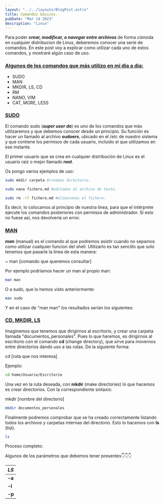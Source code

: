```yaml
---
layout: "../../layouts/BlogPost.astro"
title: Comandos básicos.
pubDate: "Mar 14 2023"
description: "Linux"
---
```


Para poder ***crear, modificar, o navegar entre archivos*** de forma cómoda en cualquier distribucion de Linux, deberemos conocer una serie de comandos. En este post voy a explicar como utilizar cada uno de estos comandos, y mostraré algún caso de uso.

### [Algunos de los comandos que más utilizo en mi dia a dia:]()

- SUDO
- MAN
- MKDIR, LS, CD
- RM
- NANO, VIM
- CAT, MORE, LESS

### [SUDO]()

El comando sudo (___super user do___) es uno de los comandos que más utilizaremos y que debemos conocer desde un principio. Su función és hacer un llamado al archivo **sudoers**, ubicado en el /etc de nuestro sistema y que contiene los permisos de cada usuario, incluido el que utilizamos en ese instante.

El primer usuario que se crea en cualquier distribución de Linux es el usuario raíz o mejor llamado ___root___.

Os pongo varios ejemplos de uso:

```bash
sudo mkdir carpeta #creamos directorio.

sudo nano fichero.md #editamos el archivo de texto.

sudo rm -rf fichero.md #eliminanos el fichero.
```

Es decir, lo colocamos al principio de nuestra linea, para que el intérprete ejecute los comandos posteriores con permisos de administrador. Si esto no fuese así, nos devolvería un error.

### [MAN]()

___man___ (manual) es el comando al que podremos asistir cuando no sepamos como utilizar cualquier funcion del shell. Utilizarlo es tan sencillo que solo tenemos que pasarle la linea de esta manera:

~ man [comando que queremos consultar]

Por ejemplo podríamos hacer un man al propio man:

```bash
man man

```

O a sudo, que lo hemos visto anteriormente:

```bash
man sudo
```

Y en el caso de "man man" los resultados serían los siguientes:

### [CD, MKDIR, LS]()

Imaginemos que tenemos que dirigirnos al escritorio, y crear una carpeta llamada "documentos_personales".
Pues lo que haremos, es dirigirnos al escritorio con el comando **cd** (change directory), que sirve para movernos entre directorios dando uso a las rutas. De la siguiente forma:

cd [ruta que nos interesa]

Ejemplo:

```bash
cd home/Usuario/Escritorio
```
Una vez en la ruta deseada, con **mkdir** (make directories) lo que hacemos es crear directorios. Con la correspondiente sintaxis:

mkdir [nombre del directorio]

```bash
mkdir documentos_personales
```

Finalmente podremos comprobar que se ha creado correctamente listando todos los archivos y carpetas internas del directorio. Esto lo hacemos con **ls** (list). 

```bash
ls
```

Proceso completo:

Algunos de los parámetros que debemos tener presentes👇👇👇

|      ___LS___      |
|---------------|
|**-a** | Muestra archivos y directorios ocultos|
|**-l** | Formato lista larga|
|**-p** | Solo lista directorios|

